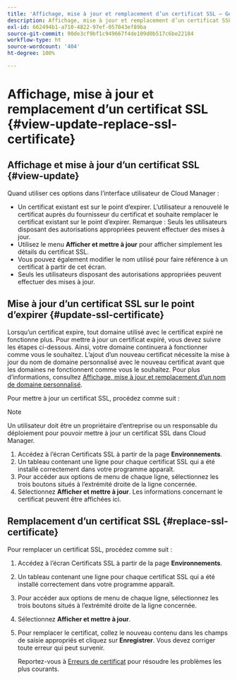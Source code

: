 ```yaml
---
title: 'Affichage, mise à jour et remplacement d’un certificat SSL – Gestion de SSL '
description: Affichage, mise à jour et remplacement d’un certificat SSL – Gestion des certificats SSL
exl-id: 662494b1-a710-4822-97ef-057043ef89ba
source-git-commit: 90de3cf9bf1c949667f4de109d0b517c6be22184
workflow-type: ht
source-wordcount: '404'
ht-degree: 100%

---
```


# Affichage, mise à jour et remplacement d’un certificat SSL  {#view-update-replace-ssl-certificate}

## Affichage et mise à jour d’un certificat SSL {#view-update}

Quand utiliser ces options dans l’interface utilisateur de Cloud Manager :

* Un certificat existant est sur le point d’expirer. L’utilisateur a renouvelé le certificat auprès du fournisseur du certificat et souhaite remplacer le certificat existant sur le point d’expirer. Remarque : Seuls les utilisateurs disposant des autorisations appropriées peuvent effectuer des mises à jour.
* Utilisez le menu **Afficher et mettre à jour** pour afficher simplement les détails du certificat SSL.
* Vous pouvez également modifier le nom utilisé pour faire référence à un certificat à partir de cet écran.
* Seuls les utilisateurs disposant des autorisations appropriées peuvent effectuer des mises à jour.


## Mise à jour d’un certificat SSL sur le point d’expirer {#update-ssl-certificate}

Lorsqu’un certificat expire, tout domaine utilisé avec le certificat expiré ne fonctionne plus. Pour mettre à jour un certificat expiré, vous devez suivre les étapes ci-dessous. Ainsi, votre domaine continuera à fonctionner comme vous le souhaitez. L’ajout d’un nouveau certificat nécessite la mise à jour du nom de domaine personnalisé avec le nouveau certificat avant que les domaines ne fonctionnent comme vous le souhaitez. Pour plus d’informations, consultez [Affichage, mise à jour et remplacement d’un nom de domaine personnalisé](/help/implementing/cloud-manager/custom-domain-names/view-update-replace-custom-domain-name.md).

Pour mettre à jour un certificat SSL, procédez comme suit :

>[!NOTE]
>Un utilisateur doit être un propriétaire d’entreprise ou un responsable du déploiement pour pouvoir mettre à jour un certificat SSL dans Cloud Manager.

1. Accédez à l’écran Certificats SSL à partir de la page **Environnements**.
1. Un tableau contenant une ligne pour chaque certificat SSL qui a été installé correctement dans votre programme apparaît.
1. Pour accéder aux options de menu de chaque ligne, sélectionnez les trois boutons situés à l’extrémité droite de la ligne concernée.
1. Sélectionnez **Afficher et mettre à jour**. Les informations concernant le certificat peuvent être affichées ici.

## Remplacement d’un certificat SSL {#replace-ssl-certificate}

Pour remplacer un certificat SSL, procédez comme suit :

1. Accédez à l’écran Certificats SSL à partir de la page **Environnements**.
1. Un tableau contenant une ligne pour chaque certificat SSL qui a été installé correctement dans votre programme apparaît.
1. Pour accéder aux options de menu de chaque ligne, sélectionnez les trois boutons situés à l’extrémité droite de la ligne concernée.
1. Sélectionnez **Afficher et mettre à jour**.
1. Pour remplacer le certificat, collez le nouveau contenu dans les champs de saisie appropriés et cliquez sur **Enregistrer**. Vous devez corriger toute erreur qui peut survenir.

   Reportez-vous à [Erreurs de certificat](/help/implementing/cloud-manager/managing-ssl-certifications/add-ssl-certificate.md#certificate-error) pour résoudre les problèmes les plus courants.
